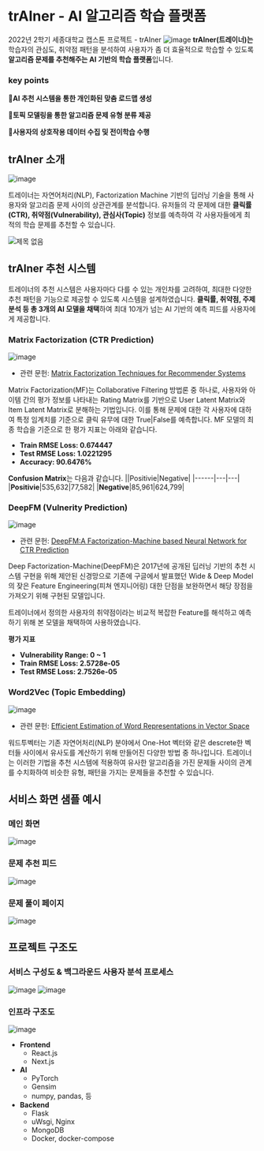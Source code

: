 
# trAIner - AI 알고리즘 학습 플랫폼
2022년 2학기 세종대학교 캡스톤 프로젝트 - trAIner
![image](https://user-images.githubusercontent.com/29897277/208664623-e24e991e-6693-4f46-b904-4c40571d9980.png)
 **trAIner(트레이너)는** 학습자의 관심도, 취약점 패턴을 분석하여 사용자가 좀 더 효율적으로 학습할 수 있도록 **알고리즘 문제를 추천해주는 AI 기반의 학습 플랫폼**입니다.

### key points
🚩**AI 추천 시스템을 통한 개인화된 맞춤 로드맵 생성** 

🚩**토픽 모델링을 통한 알고리즘 문제 유형 분류 제공**

🚩**사용자의 상호작용 데이터 수집 및 전이학습 수행**

## trAIner 소개
![image](https://user-images.githubusercontent.com/29897277/208668718-85373146-6d3a-4fac-815e-073d94b78aaa.png)

트레이너는 자연어처리(NLP), Factorization Machine 기반의 딥러닝 기술을 통해 사용자와 알고리즘 문제 사이의 상관관계를 분석합니다. 유저들의 각 문제에 대한 **클릭률(CTR), 취약점(Vulnerability), 관심사(Topic)** 정보를 예측하여 각 사용자들에게 최적의 학습 문제를 추천할 수 있습니다.

![제목 없음](https://user-images.githubusercontent.com/29897277/208671083-b2fa4cea-bdff-4440-abef-29f83b3e3df6.png)

## trAIner 추천 시스템
트레이너의 추천 시스템은 사용자마다 다를 수 있는 개인차를 고려하여, 최대한 다양한 추천 패턴을 기능으로 제공할 수 있도록 시스템을 설계하였습니다. **클릭률, 취약점, 주제 분석 등 총 3개의 AI 모델을 채택**하여 최대 10개가 넘는 AI 기반의 예측 피드를 사용자에게 제공합니다.
### Matrix Factorization (CTR Prediction)
![image](https://user-images.githubusercontent.com/29897277/208677868-4caa9404-536b-4e46-8de1-4fc36fac0112.png)
- 관련 문헌: [Matrix Factorization Techniques for Recommender Systems](https://datajobs.com/data-science-repo/Recommender-Systems-%5bNetflix%5d.pdf)

Matrix Factorization(MF)는 Collaborative Filtering 방법론 중 하나로, 사용자와 아이템 간의 평가 정보를 나타내는 Rating Matrix를 기반으로 User Latent Matrix와 Item Latent Matrix로 분해하는 기법입니다. 이를 통해 문제에 대한 각 사용자에 대하여 특정 임계치를 기준으로 클릭 유무에 대한 True|False를 예측합니다. MF 모델의 최종 학습을 기준으로 한 평가 지표는 아래와 같습니다.

- **Train RMSE Loss: 0.674447**
- **Test RMSE Loss: 1.0221295**
- **Accuracy: 90.6476%**

**Confusion Matrix**는 다음과 같습니다.
||Positivie|Negative|
|------|---|---|
|**Positivie**|535,632|77,582|
|**Negative**|85,961|624,799|


### DeepFM (Vulnerity Prediction)
![image](https://user-images.githubusercontent.com/29897277/208679749-ecba1f87-bb87-4ece-b480-65161132de20.png)

- 관련 문헌: [DeepFM:A Factorization-Machine based Neural Network for CTR Prediction](https://arxiv.org/pdf/1703.04247.pdf)

Deep Factorization-Machine(DeepFM)은 2017년에 공개된 딥러닝 기반의 추천 시스템 구현을 위해 제안된 신경망으로 기존에 구글에서 발표했던 Wide & Deep Model의 잦은 Feature Engineering(피쳐 엔지니어링) 대한 단점을 보완하면서 해당 장점을 가져오기 위해 구현된 모델입니다.

트레이너에서 정의한 사용자의 취약점이라는 비교적 복잡한 Feature를 해석하고 예측하기 위해 본 모델을 채택하여 사용하였습니다.

**평가 지표**
- **Vulnerability Range: 0 ~ 1**
- **Train RMSE Loss: 2.5728e-05**
- **Test RMSE Loss: 2.7526e-05**

### Word2Vec (Topic Embedding)
![image](https://user-images.githubusercontent.com/29897277/208681882-7330e06d-76e6-4c80-9d3f-e2b89c0b374b.png)

- 관련 문헌: [Efficient Estimation of Word Representations in Vector Space](https://arxiv.org/pdf/1301.3781.pdf)

워드투벡터는 기존 자연어처리(NLP) 분야에서 One-Hot 벡터와 같은 descrete한 벡터들 사이에서 유사도를 계산하기 위해 만들어진 다양한 방법 중 하나입니다. 트레이너는 이러한 기법을 추천 시스템에 적용하여 유사한 알고리즘을 가진 문제들 사이의 관계를 수치화하여 비슷한 유형, 패턴을 가지는 문제들을 추천할 수 있습니다.

## 서비스 화면 샘플 예시
### 메인 화면
![image](https://user-images.githubusercontent.com/29897277/209433397-199383ee-629d-4fb2-9964-7360a6ff7bd9.png)
### 문제 추천 피드
![image](https://user-images.githubusercontent.com/29897277/209433452-47b87462-dfaf-41bc-a7e9-927689e2675a.png)
### 문제 풀이 페이지
![image](https://user-images.githubusercontent.com/29897277/209433494-a9ea7c99-1e93-41f9-97f4-cddff8dcc507.png)


## 프로젝트 구조도
### 서비스 구성도 & 백그라운드 사용자 분석 프로세스
![image](https://user-images.githubusercontent.com/29897277/208671733-5f960cc2-3ee5-4aca-9a1c-bb2b240ca743.png)
![image](https://user-images.githubusercontent.com/29897277/208671864-d32c0577-09bf-4aaa-a5d5-599527fd307f.png)
### 인프라 구조도
![image](https://user-images.githubusercontent.com/29897277/208672140-a0929a2c-f5c1-4539-aafb-6b0ddf872a26.png)

- **Frontend**
    - React.js
    - Next.js
- **AI**
    - PyTorch
    - Gensim
    - numpy, pandas, 등
- **Backend**
    - Flask
    - uWsgi, Nginx
    - MongoDB
    - Docker, docker-compose